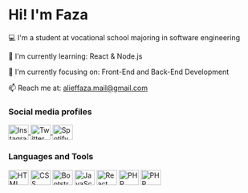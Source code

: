 <H1>Hi! I'm Faza</H1>

💻 I'm a student at vocational school majoring in software engineering

🌱 I'm currently learning: React & Node.js

🎯 I'm currently focusing on: Front-End and Back-End Development

📫 Reach me at: alieffaza.mail@gmail.com

<H3>Social media profiles</H3>
<p align="left">
   <a href="https://instagram.com/alieffaza">
     <img align="center" src="https://cdn.jsdelivr.net/npm/simple-icons@3.0.1/icons/instagram.svg" alt="Instagram profile" height="30" width="40">
   </a>
   <a href="https://twitter.com/@alieffaza_">
     <img align="center" src="https://cdn.jsdelivr.net/npm/simple-icons@3.0.1/icons/twitter.svg" alt="Twitter profile" height="30" width="40">
   </a>
   <a href="https://open.spotify.com/user/21x2txvp2ekh5lcdvmu4e3rta">
     <img align="center" src="https://cdn.jsdelivr.net/npm/simple-icons@3.0.1/icons/spotify.svg" alt="Spotify profile" height="30" width="40">
   </a>
<p>

<H3>Languages and Tools</H3>
<p align="left">
  <img align="center" src="https://cdn.jsdelivr.net/npm/simple-icons@3.0.1/icons/html5.svg" alt="HTML" height="30" width="40">
  <img align="center" src="https://cdn.jsdelivr.net/npm/simple-icons@3.0.1/icons/css3.svg" alt="CSS" height="30" width="40">
  <img align="center" src="https://cdn.jsdelivr.net/npm/simple-icons@3.0.1/icons/bootstrap.svg" alt="Bootstrap" height="30" width="40">
  <img align="center" src="https://cdn.jsdelivr.net/npm/simple-icons@3.0.1/icons/javascript.svg" alt="JavaScript" height="30" width="40">
  <img align="center" src="https://cdn.jsdelivr.net/npm/simple-icons@3.0.1/icons/react.svg" alt="React" height="30" width="40">
  <img align="center" src="https://cdn.jsdelivr.net/npm/simple-icons@3.0.1/icons/mysql.svg" alt="PHP" height="30" width="40">
  <img align="center" src="https://cdn.jsdelivr.net/npm/simple-icons@3.0.1/icons/php.svg" alt="PHP" height="30" width="40">
<p>
